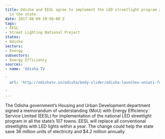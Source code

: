 ```yaml
---
title: Odisha and EESL agree to implement the LED streetlight program across all towns
  in the state
date: 2017-08-09 19:50:00 Z
tags:
- EESL
- Street Lighting National Project
states:
- Odisha
sectors:
- Energy
subsectors:
- Energy Efficiency
sources:
- name: 'Odisha TV

'
  url: 'http://odishatv.in/odisha/body-slider/odisha-launches-unnati-for-street-light-national-programme-231134/

'
---
```


The Odisha government’s Housing and Urban Development department signed a memorandum of understanding (MoU) with Energy Efficiency Service Limited (EESL) for implementation of the national LED streetlight program in all the state’s 107 towns. EESL will replace all conventional streetlights with LED lights within a year. The change could help the state save 36 million units of electricity and $4.2 million annually.
